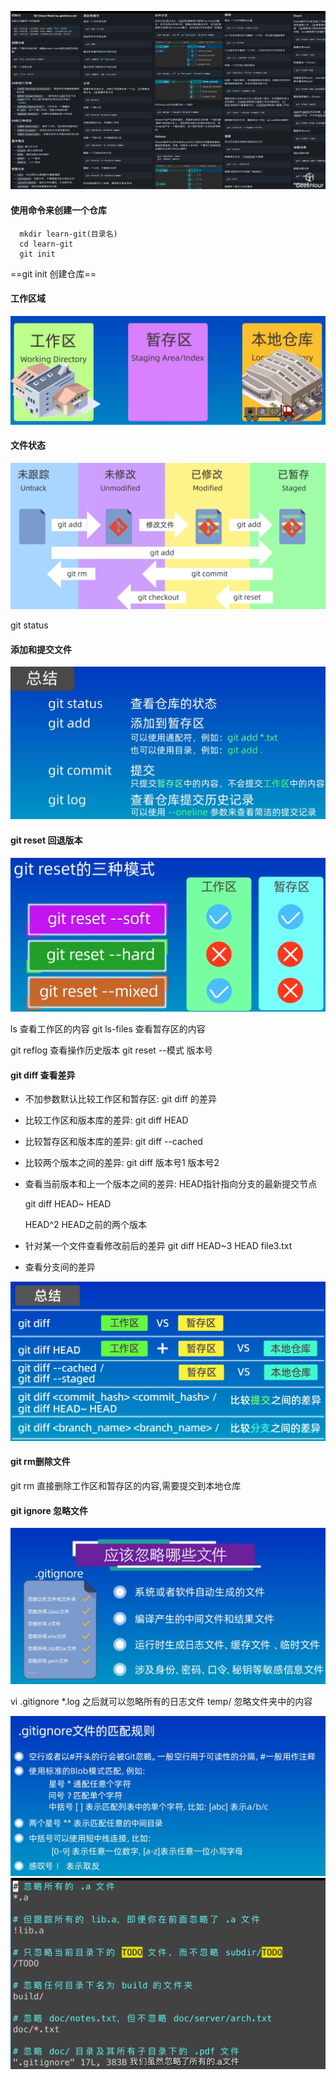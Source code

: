 ![alt text](image-2.png)

#### 使用命令来创建一个仓库
```
  mkdir learn-git(目录名)
  cd learn-git
  git init
```
==git init 创建仓库==

#### 工作区域
![alt text](image-1.png)

#### 文件状态
![alt text](image.png)

git status 

#### 添加和提交文件
![alt text](image-3.png)

#### git reset 回退版本
![alt text](image-4.png)

ls 查看工作区的内容
git ls-files 查看暂存区的内容

git reflog 查看操作历史版本
git reset --模式 版本号

#### git diff 查看差异

- 不加参数默认比较工作区和暂存区:
git diff 的差异

- 比较工作区和版本库的差异:
git diff HEAD

- 比较暂存区和版本库的差异:
git diff --cached

- 比较两个版本之间的差异:
git diff 版本号1 版本号2

- 查看当前版本和上一个版本之间的差异:
  HEAD指针指向分支的最新提交节点

  git diff HEAD~ HEAD

  HEAD^2 HEAD之前的两个版本
- 针对某一个文件查看修改前后的差异
  git diff HEAD~3 HEAD file3.txt

- 查看分支间的差异

![alt text](image-5.png)

#### git rm删除文件

git rm 直接删除工作区和暂存区的内容,需要提交到本地仓库

#### git ignore 忽略文件
![alt text](image-6.png)

vi .gitignore 
*.log
之后就可以忽略所有的日志文件
temp/
忽略文件夹中的内容

![alt text](image-7.png)
![alt text](image-8.png)

